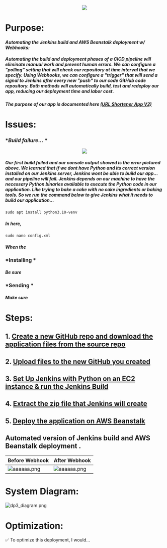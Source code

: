 <p align="center">
<img src="https://github.com/djtoler/Deployment3____AWSBeanstalk_Jenkins/blob/main/assets/dp3_img.png">
</p>

# Purpose:
#### *Automating the Jenkins build and AWS Beanstalk deployment w/ Webhooks:*
  ##### Automating the build and deployment phases of a CICD pipeline will eliminate manual work and prevent human errors. We can configure a _"polling"_ setting that will check our repository at time interval that we specify. Using Webhooks, we can configure a _"trigger"_ that will send a signal to Jenkins after every new _"push"_ to our code GitHub code repository. Both methods will automatically build, test and redeploy our app, reducing our deployment time and labor cost.

  ##### The purpose of our app is documented here [(URL Shortener App V2)](https://github.com/djtoler/URL-Shortener___AWSBeanstalk-Jenkins#purpose)

# Issues:
### *_Build failure..._ *

<p align="center">
<img src="https://github.com/djtoler/Deployment3____AWSBeanstalk_Jenkins/blob/main/assets/builderror1.png">
</p>

##### Our first build failed and our console output showed is the error pictured above. We learned that if we dont have Python and its correct version installed on our Jenkins server, Jenkins wont be able to build our app... and our pipeline will fail. Jenkins depends on our machine to have the necessary Python binaries available to execute the Python code in our application. Like trying to bake a cake with no cake ingredients or baking tools. So we run the command below to give Jenkins what it needs to build our application...
````
sudo apt install python3.10-venv
````

##### In here,  
````
sudo nano config.xml
````

##### When the 

### *Installing *

##### Be sure 

### *Sending *

##### Make sure 

# Steps:
## 1. [Create a new GitHub repo and download the application files from the source repo](https://github.com/djtoler/URL-Shortener-Deployment2/blob/main/Deployment2DownloadUploadFiles.md)
## 2. [Upload files to the new GitHub you created](https://github.com/djtoler/URL-Shortener-Deployment2/blob/main/UploadFilesToGitHub.md)
## 3. [Set Up Jenkins with Python on an EC2 instance & run the Jenkins Build](https://github.com/djtoler/URL-Shortener-Deployment2/blob/main/Deployment2JenkinsMarkdown.md)
## 4. [Extract the zip file that Jenkins will create](https://github.com/djtoler/URL-Shortener-Deployment2/blob/main/ExtractZipFromJenkins.md)
## 5. [Deploy the application on AWS Beanstalk](https://scribehow.com/shared/How_to_Create_and_Deploy_a_Python_URL_Shortener_on_AWS_Elastic_Beanstalk__MS9pB8lfRaGFiKAq2FU-cw) 

## Automated version of Jenkins build and AWS Beanstalk deployment .
| Before Webhook                      | After Webhook                               |
| ----------------------------------- | ----------------------------------- |
| ![aaaaaa.png]() | ![aaaaaa.png]() |

# System Diagram:
![dp3_diagram.png]()

# Optimization:
<aside>
✅ To optimize this deployment, I would... 

</aside>
